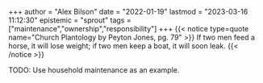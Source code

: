 +++
author = "Alex Bilson"
date = "2022-01-19"
lastmod = "2023-03-16 11:12:30"
epistemic = "sprout"
tags = ["maintenance","ownership","responsibility"]
+++
{{< notice type=quote name="Church Plantology by Peyton Jones, pg. 79" >}}
If two men feed a horse, it will lose weight; if two men keep a boat, it will soon leak.
{{< /notice >}}

TODO: Use household maintenance as an example.
